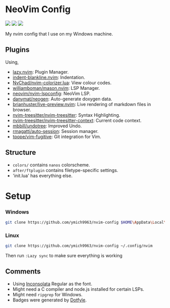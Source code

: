 # NeoVim Config
<a href="https://dotfyle.com/ymich9963/nvim-config"><img src="https://dotfyle.com/ymich9963/nvim-config/badges/plugins?style=plastic" /></a>
<a href="https://dotfyle.com/ymich9963/nvim-config"><img src="https://dotfyle.com/ymich9963/nvim-config/badges/leaderkey?style=plastic" /></a>
<a href="https://dotfyle.com/ymich9963/nvim-config"><img src="https://dotfyle.com/ymich9963/nvim-config/badges/plugin-manager?style=plastic" /></a>

My nvim config that I use on my Windows machine.

## Plugins
Using,

- [lazy.nvim](https://github.com/folke/lazy.nvim.git): Plugin Manager.
- [indent-blankline.nvim](https://github.com/lukas-reineke/indent-blankline.nvim.git): Indentation.
- [NvChad/nvim-colorizer.lua](https://github.com/NvChad/nvim-colorizer.lua): View colour codes. 
- [williamboman/mason.nvim](https://github.com/williamboman/mason.nvim): LSP Manager.
- [neovim/nvim-lspconfig](https://github.com/neovim/nvim-lspconfig): NeoVim LSP.
- [danymat/neogen](https://github.com/danymat/neogen): Auto-generate doxygen data. 
- [brianhuster/live-preview.nvim](https://github.com/brianhuster/live-preview.nvim): Live rendering of markdown files in browser. 
- [nvim-treesitter/nvim-treesitter](https://github.com/nvim-treesitter/nvim-treesitter.git): Syntax Highlighting.
- [nvim-treesitter/nvim-treesitter-context](https://github.com/nvim-treesitter/nvim-treesitter-context.git): Current code context.
- [mbbill/undotree](https://github.com/mbbill/undotree.git): Improved Undo.
- [rmagatti/auto-session](https://github.com/rmagatti/auto-session.git): Session manager.
- [tpope/vim-fugitive](https://github.com/tpope/vim-fugitive.git): Git integration for Vim.

## Structure
- `colors/` contains `nanos` colorscheme.
- `after/ftplugin` contains filetype-specific settings.
- 'init.lua' has everything else.

# Setup
### Windows
```bash
git clone https://github.com/ymich9963/nvim-config $HOME\AppData\Local\nvim
``` 

### Linux
```bash
git clone https://github.com/ymich9963/nvim-config ~/.config/nvim
``` 
Then run `:Lazy sync` to make sure everything is working

## Comments
- Using [Inconsolata](https://fonts.google.com/specimen/Inconsolata) Regular as the font.
- Might need a C compiler and node.js installed for certain LSPs. 
- Might need `ripgrep` for Windows.
- Badges were generated by [Dotfyle](https://dotfyle.com).

